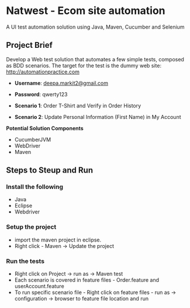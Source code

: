 
# Natwest - Ecom site automation
A UI test automation solution using Java, Maven, Cucumber and Selenium

## Project Brief

Develop a Web test solution that automates a few simple tests, composed as BDD scenarios.
The target for the test is the dummy web site: http://automationpractice.com

- **Username**: deepa.markit2@gmail.com
- **Password**: qwerty123


- **Scenario 1**: Order T-Shirt and Verify in Order History
- **Scenario 2**: Update Personal Information (First Name) in My Account

**Potential Solution Components**<br>
- CucumberJVM
- WebDriver
- Maven

## Steps to Steup and Run

### Install the following

- Java
- Eclipse
- Webdriver

### Setup the project

- import the maven project in eclipse.
- Right click - Maven -> Update the project


### Run the tests
- Right click on Project -> run as -> Maven test
- Each scenario is covered in feature files - Order.feature and userAccount.feature 
- To run specific scenario file - Right click on feature files - run as -> configuration -> browser to feature file location and run
